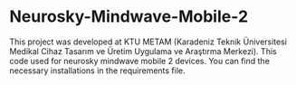 # Neurosky-Mindwave-Mobile-2
This project was developed at KTU METAM (Karadeniz Teknik Üniversitesi Medikal Cihaz Tasarım ve Üretim Uygulama ve Araştırma Merkezi). 
This code used for neurosky mindwave mobile 2 devices. 
You can find the necessary installations in the requirements file.
